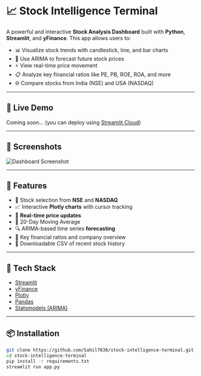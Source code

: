 # 📈 Stock Intelligence Terminal

A powerful and interactive **Stock Analysis Dashboard** built with **Python**, **Streamlit**, and **yFinance**. This app allows users to:

- 📊 Visualize stock trends with candlestick, line, and bar charts  
- 🧠 Use ARIMA to forecast future stock prices  
- ⚡ View real-time price movement  
- 📋 Analyze key financial ratios like PE, PB, ROE, ROA, and more  
- 🌐 Compare stocks from India (NSE) and USA (NASDAQ)

---

## 🚀 Live Demo

Coming soon... (you can deploy using [Streamlit Cloud](https://streamlit.io/cloud))

---

## 📸 Screenshots

![Dashboard Screenshot](assets/dashboard-screenshot.png)

---

## 🔧 Features

- 📍 Stock selection from **NSE** and **NASDAQ**
- 📈 Interactive **Plotly charts** with cursor tracking
- 🔄 **Real-time price updates**
- 🧮 20-Day Moving Average
- 🔍 ARIMA-based time series **forecasting**
- 💼 Key financial ratios and company overview
- 🧾 Downloadable CSV of recent stock history

---

## 🧪 Tech Stack

- [Streamlit](https://streamlit.io/)
- [yFinance](https://pypi.org/project/yfinance/)
- [Plotly](https://plotly.com/)
- [Pandas](https://pandas.pydata.org/)
- [Statsmodels (ARIMA)](https://www.statsmodels.org/)

---

## 📦 Installation

```bash
git clone https://github.com/Sahil7636/stock-intelligence-terminal.git
cd stock-intelligence-terminal
pip install -r requirements.txt
streamlit run app.py
